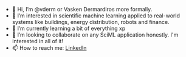 - 👋 Hi, I’m @vderm or Vasken Dermardiros more formally.
- 👀 I’m interested in scientific machine learning applied to real-world systems like buildings, energy distribution, robots and finance.
- 🌱 I’m currently learning a bit of everything xp
- 💞️ I’m looking to collaborate on any SciML application honestly. I'm interested in all of it!
- 📫 How to reach me: [LinkedIn](https://www.linkedin.com/in/vasken-dermardiros-739a0318/)

<!---
vderm/vderm is a ✨ special ✨ repository because its `README.md` (this file) appears on your GitHub profile.
You can click the Preview link to take a look at your changes.
--->
